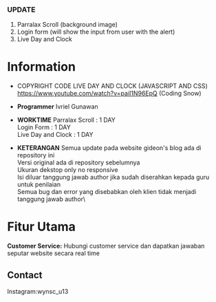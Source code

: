 ### UPDATE

1. Parralax Scroll (background image)
2. Login form (will show the input from user with the alert)
3. Live Day and Clock

# Information
- COPYRIGHT
CODE LIVE DAY AND CLOCK (JAVASCRIPT AND CSS)
https://www.youtube.com/watch?v=paiI1N96EpQ (Coding Snow)

- **Programmer**
Ivriel Gunawan 

- **WORKTIME**
Parralax Scroll    : 1 DAY\
Login Form         : 1 DAY\
Live Day and Clock : 1 DAY

- **KETERANGAN**
Semua update pada website gideon's blog ada di repository ini\
Versi original ada di repository sebelumnya\
Ukuran dekstop only no responsive\
Isi diluar tanggung jawab author jika sudah diserahkan kepada guru untuk penilaian\
Semua bug dan error yang disebabkan oleh klien tidak menjadi tanggung jawab author\

# Fitur Utama
**Customer Service:** Hubungi customer service dan dapatkan jawaban seputar website secara real time

## Contact
Instagram:wynsc_u13
